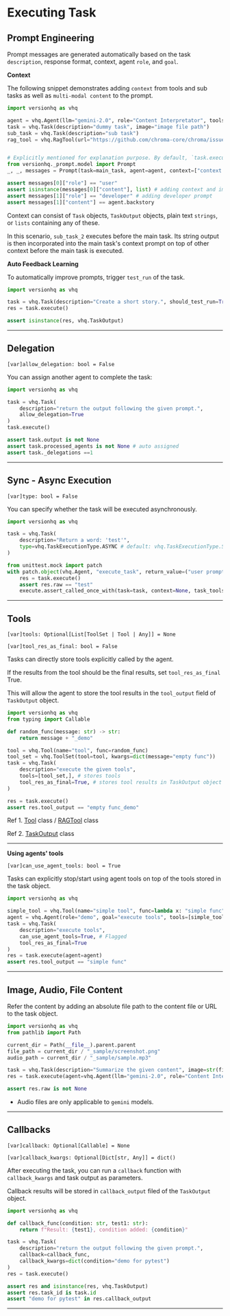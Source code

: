 # Executing Task


## Prompt Engineering

Prompt messages are generated automatically based on the task `description`, response format, context, agent `role`, and `goal`.


**Context**

The following snippet demonstrates adding `context` from tools and sub tasks as well as `multi-modal content` to the prompt.

```python
import versionhq as vhq

agent = vhq.Agent(llm="gemini-2.0", role="Content Interpretator", tools=[rag_tool])
task = vhq.Task(description="dummy task", image="image file path")
sub_task = vhq.Task(description="sub task")
rag_tool = vhq.RagTool(url="https://github.com/chroma-core/chroma/issues/3233", query="What is the next action plan?")


# Explicitly mentioned for explanation purpose. By default, `task.execute()` will trigger this formula.
from versionhq._prompt.model import Prompt
_, _, messages = Prompt(task=main_task, agent=agent, context=["context 1", "context 2", sub_task]).format_core()

assert messages[0]["role"] == "user"
assert isinstance(messages[0]["content"], list) # adding context and image, file, audio data to the prompt
assert messages[1]["role"] == "developer" # adding developer prompt
assert messages[1]["content"] == agent.backstory
```

Context can consist of `Task` objects, `TaskOutput` objects, plain text `strings`, or `lists` containing any of these.

In this scenario, `sub_task_2` executes before the main task. Its string output is then incorporated into the main task's context prompt on top of other context before the main task is executed.


**Auto Feedback Learning**

To automatically improve prompts, trigger `test_run` of the task.

```python
import versionhq as vhq

task = vhq.Task(description="Create a short story.", should_test_run=True, human=True)
res = task.execute()

assert isinstance(res, vhq.TaskOutput)
```


<hr>

## Delegation

`[var]`<bold>`allow_delegation: bool = False`</bold>

You can assign another agent to complete the task:

```python
import versionhq as vhq

task = vhq.Task(
    description="return the output following the given prompt.",
    allow_delegation=True
)
task.execute()

assert task.output is not None
assert task.processed_agents is not None # auto assigned
assert task._delegations ==1
```

<hr>

## Sync - Async Execution

`[var]`<bold>`type: bool = False`</bold>

You can specify whether the task will be executed asynchronously.

```python
import versionhq as vhq

task = vhq.Task(
    description="Return a word: 'test'",
    type=vhq.TaskExecutionType.ASYNC # default: vhq.TaskExecutionType.SYNC
)

from unittest.mock import patch
with patch.object(vhq.Agent, "execute_task", return_value=("user prompt", "dev prompt", "test")) as execute:
    res = task.execute()
    assert res.raw == "test"
    execute.assert_called_once_with(task=task, context=None, task_tools=list())
```

<hr>

## Tools

`[var]`<bold>`tools: Optional[List[ToolSet | Tool | Any]] = None`</bold>

`[var]`<bold>`tool_res_as_final: bool = False`</bold>


Tasks can directly store tools explicitly called by the agent.

If the results from the tool should be the final results, set `tool_res_as_final` True.

This will allow the agent to store the tool results in the `tool_output` field of `TaskOutput` object.


```python
import versionhq as vhq
from typing import Callable

def random_func(message: str) -> str:
    return message + "_demo"

tool = vhq.Tool(name="tool", func=random_func)
tool_set = vhq.ToolSet(tool=tool, kwargs=dict(message="empty func"))
task = vhq.Task(
    description="execute the given tools",
    tools=[tool_set,], # stores tools
    tool_res_as_final=True, # stores tool results in TaskOutput object
)

res = task.execute()
assert res.tool_output == "empty func_demo"
```

Ref 1. <a href="/core/tool">Tool</a> class / <a href="/core/rag-tool">RAGTool</a> class

Ref 2. <a href="/core/task/task-output">TaskOutput</a> class

<hr>

**Using agents' tools**

`[var]`<bold>`can_use_agent_tools: bool = True`</bold>

Tasks can explicitly stop/start using agent tools on top of the tools stored in the task object.

```python
import versionhq as vhq

simple_tool = vhq.Tool(name="simple tool", func=lambda x: "simple func")
agent = vhq.Agent(role="demo", goal="execute tools", tools=[simple_tool,])
task = vhq.Task(
    description="execute tools",
    can_use_agent_tools=True, # Flagged
    tool_res_as_final=True
)
res = task.execute(agent=agent)
assert res.tool_output == "simple func"
```

<hr>

## Image, Audio, File Content

Refer the content by adding an absolute file path to the content file or URL to the task object.


```python
import versionhq as vhq
from pathlib import Path

current_dir = Path(__file__).parent.parent
file_path = current_dir / "_sample/screenshot.png"
audio_path = current_dir / "_sample/sample.mp3"

task = vhq.Task(description="Summarize the given content", image=str(file_path), audio=str(audio_path))
res = task.execute(agent=vhq.Agent(llm="gemini-2.0", role="Content Interpretator"))

assert res.raw is not None
```

* Audio files are only applicable to `gemini` models.

<hr>

## Callbacks

`[var]`<bold>`callback: Optional[Callable] = None`</bold>

`[var]`<bold>`callback_kwargs: Optional[Dict[str, Any]] = dict()`</bold>

After executing the task, you can run a `callback` function with `callback_kwargs` and task output as parameters.

Callback results will be stored in `callback_output` filed of the `TaskOutput` object.

```python
import versionhq as vhq

def callback_func(condition: str, test1: str):
    return f"Result: {test1}, condition added: {condition}"

task = vhq.Task(
    description="return the output following the given prompt.",
    callback=callback_func,
    callback_kwargs=dict(condition="demo for pytest")
)
res = task.execute()

assert res and isinstance(res, vhq.TaskOutput)
assert res.task_id is task.id
assert "demo for pytest" in res.callback_output
```

<hr>
